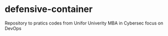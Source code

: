 # defensive-container
Repository to pratics codes from Unifor Univerity MBA in Cybersec focus on DevOps

